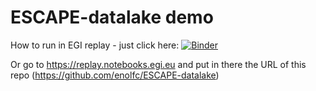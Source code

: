 # ESCAPE-datalake demo

How to run in EGI replay - just click here:
[![Binder](https://replay.notebooks.egi.eu/badge_logo.svg)](https://replay.notebooks.egi.eu/v2/gh/enolfc/ESCAPE-datalake/HEAD)

Or go to https://replay.notebooks.egi.eu and put in there the URL of this repo (https://github.com/enolfc/ESCAPE-datalake)
